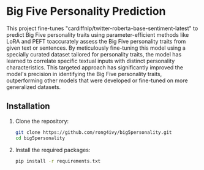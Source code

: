 # Big Five Personality Prediction

This project fine-tunes "cardiffnlp/twitter-roberta-base-sentiment-latest" to predict Big Five personality traits using parameter-efficient methods like LoRA and PEFT toaccurately assess the Big Five personality traits from given text or sentences. By meticulously fine-tuning this model using a specially curated dataset tailored for personality traits, the model has learned to correlate specific textual inputs with distinct personality characteristics. This targeted approach has significantly improved the model's precision in identifying the Big Five personality traits, outperforming other models that were developed or fine-tuned on more generalized datasets.


## Installation

1. Clone the repository:

   ```bash
   git clone https://github.com/rong4ivy/big5personality.git
   cd big5personality
   ```

2. Install the required packages:
   ```bash
   pip install -r requirements.txt
   ```




